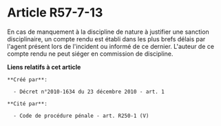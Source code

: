 # Article R57-7-13

En cas de manquement à la discipline de nature à justifier une sanction disciplinaire, un compte rendu est établi dans les
plus brefs délais par l'agent présent lors de l'incident ou informé de ce dernier. L'auteur de ce compte rendu ne peut siéger
en commission de discipline.

**Liens relatifs à cet article**

	**Créé par**:

	  - Décret n°2010-1634 du 23 décembre 2010 - art. 1

	**Cité par**:

	  - Code de procédure pénale - art. R250-1 (V)
